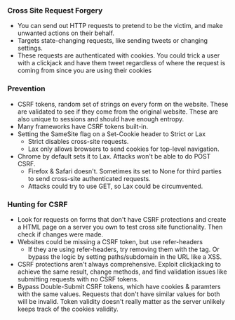 ### Cross Site Request Forgery

* You can send out HTTP requests to pretend to be the victim, and make unwanted actions on their behalf.
* Targets state-changing requests, like sending tweets or changing settings.
* These requests are authenticated with cookies. You could trick a user with a clickjack and have them tweet regardless of where the request is coming from since you are using their cookies

### Prevention

* CSRF tokens, random set of strings on every form on the website. These are validated to see if they come from the original website.
These are also unique to sessions and should have enough entropy.
* Many frameworks have CSRF tokens built-in.
* Setting the SameSite flag on a Set-Cookie header to Strict or Lax
    * Strict disables cross-site requests.
    * Lax only allows browsers to send cookies for top-level navigation.
* Chrome by default sets it to Lax. Attacks won't be able to do POST CSRF.
    * Firefox & Safari doesn't. Sometimes its set to None for third parties to send cross-site authenticated requests.
    * Attacks could try to use GET, so Lax could be circumvented.

### Hunting for CSRF

* Look for requests on forms that don't have CSRF protections and create a HTML page on a server you own to test cross site functionality. Then check if changes were made.
* Websites could be missing a CSRF token, but use refer-headers
    * If they are using refer-headers, try removing them with the <meta> tag. Or bypass the logic by setting paths/subdomain in the URL like a XSS.
* CSRF protections aren't always comprehensive. Exploit clickjacking to achieve the same result, change methods, and find validation issues like submitting requests with no CSRF tokens.
* Bypass Double-Submit CSRF tokens, which have cookies & paramters with the same values. Requests that don't have similar values for both will be invalid.
Token validity doesn't really matter as the server unlikely keeps track of the cookies validity.
 
